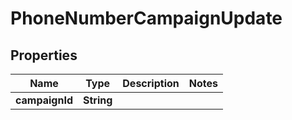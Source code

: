 

# PhoneNumberCampaignUpdate


## Properties

| Name | Type | Description | Notes |
|------------ | ------------- | ------------- | -------------|
|**campaignId** | **String** |  |  |



